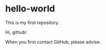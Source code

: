 # hello-world
This is my first repository.

Hi, github!

When you first contact GitHub, please advise.
